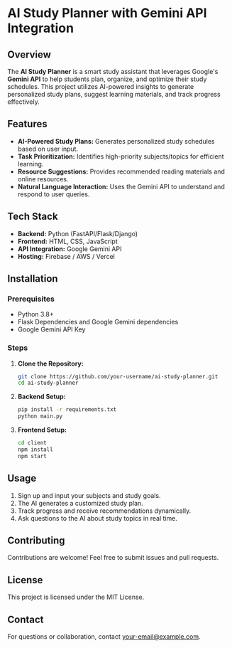 # AI Study Planner with Gemini API Integration

## Overview
The **AI Study Planner** is a smart study assistant that leverages Google's **Gemini API** to help students plan, organize, and optimize their study schedules. This project utilizes AI-powered insights to generate personalized study plans, suggest learning materials, and track progress effectively.

## Features
- **AI-Powered Study Plans:** Generates personalized study schedules based on user input.
- **Task Prioritization:** Identifies high-priority subjects/topics for efficient learning.
- **Resource Suggestions:** Provides recommended reading materials and online resources.
- **Natural Language Interaction:** Uses the Gemini API to understand and respond to user queries.

## Tech Stack
- **Backend:** Python (FastAPI/Flask/Django)
- **Frontend:** HTML, CSS, JavaScript
- **API Integration:** Google Gemini API
- **Hosting:** Firebase / AWS / Vercel

## Installation
### Prerequisites
- Python 3.8+
- Flask Dependencies and Google Gemini dependencies
- Google Gemini API Key

### Steps
1. **Clone the Repository:**
   ```sh
   git clone https://github.com/your-username/ai-study-planner.git
   cd ai-study-planner
   ```
2. **Backend Setup:**
   ```sh
   pip install -r requirements.txt
   python main.py
   ```
3. **Frontend Setup:**
   ```sh
   cd client
   npm install
   npm start
   ```

## Usage
1. Sign up and input your subjects and study goals.
2. The AI generates a customized study plan.
3. Track progress and receive recommendations dynamically.
4. Ask questions to the AI about study topics in real time.

## Contributing
Contributions are welcome! Feel free to submit issues and pull requests.

## License
This project is licensed under the MIT License.

## Contact
For questions or collaboration, contact [your-email@example.com](mailto:your-email@example.com).

